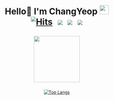 <div align="center">

<!--   ![d4e3f847-c176-4ec8-a251-f6a13faa2c16](https://user-images.githubusercontent.com/45834367/151274118-1405955b-3cf9-4538-91b7-eb6b6dde8252.gif) -->

  # Hello👋 I'm ChangYeop <img src="https://github.com/TheDudeThatCode/TheDudeThatCode/blob/master/Assets/Rocket.gif?raw=true" width="30" height="30"><br>[![Hits](https://hits.seeyoufarm.com/api/count/incr/badge.svg?url=https%3A%2F%2Fgithub.com%2Fdionidip%2Fhit-counter&count_bg=%2379C83D&title_bg=%23555555&icon=&icon_color=%23E7E7E7&title=VISIT&edge_flat=true)](https://hits.seeyoufarm.com) <a href="https://velog.io/@paulus0617" target="_blank"><img src="https://img.shields.io/badge/Tech Blog-20C997?style=flat-square&logo=GitHub Sponsors&logoColor=white&link=mailto:quf8093@gmail.com" style="height : auto; margin-left : 10px; "/></a> <a href="https://bywindow.notion.site/ByWindow-bcbda7d81a2b48faadb152547f0aac75" target="_blank"><img src="https://img.shields.io/badge/RESUME-000000?style=flat-square&logo=Notion&logoColor=white" style="height : auto; margin-left : 10px; "/></a> <a href="mailto:paulus0617@gmail.com" target="_blank"><img src="https://img.shields.io/badge/Gmail-d14836?style=flat-square&logo=Gmail&logoColor=white&link=mailto:paulus0617@gmail.com" style="height : auto; margin-left : 10px;"/></a>

  <a href="https://solved.ac/paulus0617">
    <img align='center' src="http://mazassumnida.wtf/api/v2/generate_badge?boj=paulus0617" style="height:150px; width: auto; margin: 10px;">
  </a>

  [![Top Langs](https://github-readme-stats.vercel.app/api/top-langs/?username=dionidip&layout=compact)](https://github.com/anuraghazra/github-readme-stats)

  
</div>

<!--
**dionidip/dionidip** is a ✨ _special_ ✨ repository because its `README.md` (this file) appears on your GitHub profile.

Here are some ideas to get you started:

- 🔭 I’m currently working on ...
- 🌱 I’m currently learning ...
- 👯 I’m looking to collaborate on ...
- 🤔 I’m looking for help with ...
- 💬 Ask me about ...
- 📫 How to reach me: ...
- 😄 Pronouns: ...
- ⚡ Fun fact: ...
-->
